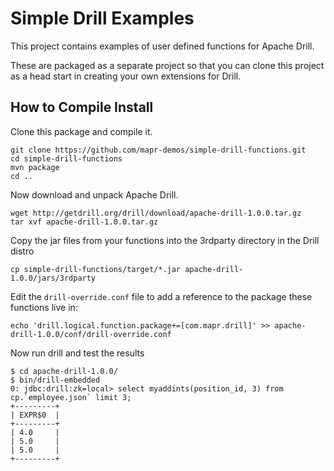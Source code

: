 # Simple Drill Examples
This project contains examples of user defined functions for Apache Drill.  

These are packaged as a separate project so that you can clone this project as a head start in creating your own 
extensions for Drill.

## How to Compile Install
Clone this package and compile it.

    git clone https://github.com/mapr-demos/simple-drill-functions.git
    cd simple-drill-functions
    mvn package
    cd ..
    
Now download and unpack Apache Drill. 

    wget http://getdrill.org/drill/download/apache-drill-1.0.0.tar.gz
    tar xvf apache-drill-1.0.0.tar.gz

Copy the jar files from your functions into the 3rdparty directory in the Drill distro

    cp simple-drill-functions/target/*.jar apache-drill-1.0.0/jars/3rdparty

Edit the `drill-override.conf` file to add a reference to the package these functions live in:

    echo 'drill.logical.function.package+=[com.mapr.drill]' >> apache-drill-1.0.0/conf/drill-override.conf

Now run drill and test the results

    $ cd apache-drill-1.0.0/
    $ bin/drill-embedded
    0: jdbc:drill:zk=local> select myaddints(position_id, 3) from cp.`employee.json` limit 3;
    +---------+
    | EXPR$0  |
    +---------+
    | 4.0     |
    | 5.0     |
    | 5.0     |
    +---------+
